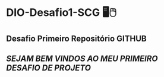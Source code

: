 # DIO-Desafio1-SCG :desktop_computer::computer_mouse:



## Desafio Primeiro Repositório GITHUB 



## _SEJAM BEM VINDOS AO MEU PRIMEIRO DESAFIO DE PROJETO_
